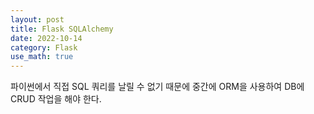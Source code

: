 ```yaml
---
layout: post
title: Flask SQLAlchemy
date: 2022-10-14
category: Flask
use_math: true
---
```



파이썬에서 직접 SQL 쿼리를 날릴 수 없기 때문에 중간에 ORM을 사용하여 DB에 CRUD 작업을 해야 한다. 

